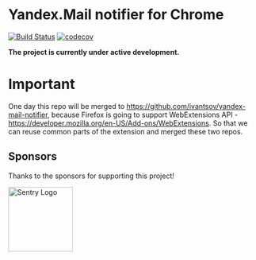 Yandex.Mail notifier for Chrome
===============================

[![Build Status](https://travis-ci.org/ivantsov/yandex-mail-notifier-chrome.svg?branch=master)](https://travis-ci.org/ivantsov/yandex-mail-notifier-chrome)
[![codecov](https://codecov.io/gh/ivantsov/yandex-mail-notifier-chrome/branch/master/graph/badge.svg)](https://codecov.io/gh/ivantsov/yandex-mail-notifier-chrome)


**The project is currently under active development.**

# Important
One day this repo will be merged to https://github.com/ivantsov/yandex-mail-notifier, because Firefox is going to support WebExtensions API - https://developer.mozilla.org/en-US/Add-ons/WebExtensions. So that we can reuse common parts of the extension and merged these two repos.

## Sponsors

Thanks to the sponsors for supporting this project!
<p>
  <a href="https://sentry.io">
    <img src="https://a0wx592cvgzripj.global.ssl.fastly.net/_static/14ab3343681bf1770187005cafb97738/getsentry/images/branding/svg/sentry-horizontal-black.svg" alt="Sentry Logo" width="130"/>
  </a>
</p>

